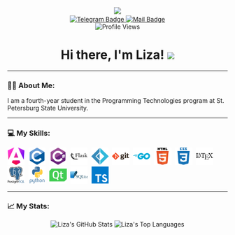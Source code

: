 <div id="header" align="center">
  <img src="https://media.giphy.com/media/v1.Y2lkPTc5MGI3NjExYTg0YWUzMzJiYjU2MWMxYmRjOGE2NGJlYjY0YzBlNDc4ODQ2YTM2NyZjdD1z/paTz7UZbPfTZFRYnnB/giphy.gif" width="100"/>
  <div id="badges">
    <a href="https://t.me/lisa_karaseva">
      <img src="https://img.shields.io/badge/Telegram-blue?style=for-the-badge&logo=telegram&logoColor=white" alt="Telegram Badge"/>
    </a>
    <a href="mailto:liza.1610@mail.ru">
      <img src="https://img.shields.io/badge/Mail-darkblue?style=for-the-badge&logo=maildotru&logoColor=orange" alt="Mail Badge"/>
    </a>
  </div>
  <img src="https://komarev.com/ghpvc/?username=kleo-53&style=flat-square&color=blue" alt="Profile Views"/>
  <h1>
    Hi there, I'm Liza!
    <img src="https://media.giphy.com/media/hvRJCLFzcasrR4ia7z/giphy.gif" width="30"/>
  </h1>
</div>

---

### 👩‍💻 About Me:
I am a fourth-year student in the Programming Technologies program at St. Petersburg State University.

---

### 💻 My Skills:
<div>
  <img src="https://github.com/devicons/devicon/blob/master/icons/angular/angular-original.svg" title="Angular" alt="Angular" width="40" height="40"/>&nbsp;
  <img src="https://github.com/devicons/devicon/blob/master/icons/c/c-original.svg" title="C" alt="C" width="40" height="40"/>&nbsp;
  <img src="https://github.com/devicons/devicon/blob/master/icons/csharp/csharp-original.svg" title="C#" alt="C#" width="40" height="40"/>&nbsp;
  <img src="https://github.com/devicons/devicon/blob/master/icons/flask/flask-original-wordmark.svg" title="Flask" alt="Flask" width="40" height="40"/>&nbsp;
  <img src="https://github.com/devicons/devicon/blob/master/icons/fsharp/fsharp-original.svg" title="F#" alt="F#" width="40" height="40"/>&nbsp;
  <img src="https://github.com/devicons/devicon/blob/master/icons/git/git-original-wordmark.svg" title="Git" alt="Git" width="40" height="40"/>&nbsp;
  <img src="https://github.com/devicons/devicon/blob/master/icons/go/go-original-wordmark.svg" title="Go" alt="Go" width="40" height="40"/>&nbsp;
  <img src="https://github.com/devicons/devicon/blob/master/icons/html5/html5-original-wordmark.svg" title="HTML5" alt="HTML5" width="40" height="40"/>&nbsp;
  <img src="https://github.com/devicons/devicon/blob/master/icons/css3/css3-plain-wordmark.svg" title="CSS3" alt="CSS3" width="40" height="40"/>&nbsp;
  <img src="https://github.com/devicons/devicon/blob/master/icons/latex/latex-original.svg" title="LaTeX" alt="LaTeX" width="40" height="40"/>&nbsp;
  <img src="https://github.com/devicons/devicon/blob/master/icons/postgresql/postgresql-original-wordmark.svg" title="PostgreSQL" alt="PostgreSQL" width="40" height="40"/>&nbsp;
  <img src="https://github.com/devicons/devicon/blob/master/icons/python/python-original-wordmark.svg" title="Python" alt="Python" width="40" height="40"/>&nbsp;
  <img src="https://github.com/devicons/devicon/blob/master/icons/qt/qt-original.svg" title="Qt" alt="Qt" width="40" height="40"/>&nbsp;
  <img src="https://github.com/devicons/devicon/blob/master/icons/sqlite/sqlite-original-wordmark.svg" title="SQLite" alt="SQLite" width="40" height="40"/>&nbsp;
  <img src="https://github.com/devicons/devicon/blob/master/icons/typescript/typescript-plain.svg" title="TypeScript" alt="TypeScript" width="40" height="40"/>&nbsp;
</div>

---

### 📈 My Stats:
<div align="center">
  <img src="https://github-readme-stats.vercel.app/api?username=kleo-53&show_icons=true&theme=light" alt="Liza's GitHub Stats" />
  <img src="https://github-readme-stats.vercel.app/api/top-langs/?username=kleo-53&layout=compact&theme=light&langs_count=8" alt="Liza's Top Languages" />
</div>

<!--
**kleo-53/kleo-53** is a ✨ _special_ ✨ repository because its README.md (this file) appears on your GitHub profile.

Here are some ideas to get you started:

- 🔭 I’m currently working on ...
- 🌱 I’m currently learning ...
- 👯 I’m looking to collaborate on ...
- 🤔 I’m looking for help with ...
- 💬 Ask me about ...
- 📫 How to reach me: ...
- 😄 Pronouns: ...
- ⚡ Fun fact: ...
-->
